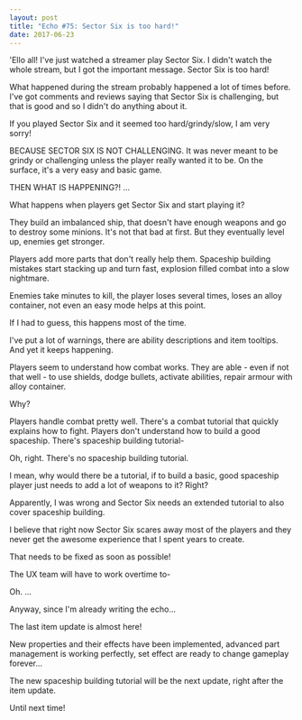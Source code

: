 ```yaml
---
layout: post
title: "Echo #75: Sector Six is too hard!"
date: 2017-06-23
---
```


'Ello all! I've just watched a streamer play Sector Six.
I didn't watch the whole stream, but I got the important message. Sector Six is too hard!

What happened during the stream probably happened a lot of times before.
I've got comments and reviews saying that Sector Six is challenging, but that is good and so I didn't do anything about it.

If you played Sector Six and it seemed too hard/grindy/slow, I am very sorry!

BECAUSE SECTOR SIX IS NOT CHALLENGING.
It was never meant to be grindy or challenging unless the player really wanted it to be.
On the surface, it's a very easy and basic game.

THEN WHAT IS HAPPENING?!
...

What happens when players get Sector Six and start playing it?

They build an imbalanced ship, that doesn't have enough weapons and go to destroy some minions.
It's not that bad at first.
But they eventually level up, enemies get stronger. 

Players add more parts that don't really help them.
Spaceship building mistakes start stacking up and turn fast, explosion filled combat into a slow nightmare.

Enemies take minutes to kill, the player loses several times, loses an alloy container, not even an easy mode helps at this point.

If I had to guess, this happens most of the time.

I've put a lot of warnings, there are ability descriptions and item tooltips.
And yet it keeps happening.

Players seem to understand how combat works.
They are able - even if not that well - to use shields, dodge bullets, activate abilities, repair armour with alloy container.

Why?

Players handle combat pretty well. There's a combat tutorial that quickly explains how to fight.
Players don't understand how to build a good spaceship. There's spaceship building tutorial- 

Oh, right.
There's no spaceship building tutorial.

I mean, why would there be a tutorial, if to build a basic, good spaceship player just needs to add a lot of weapons to it?
Right?

Apparently, I was wrong and Sector Six needs an extended tutorial to also cover spaceship building.

I believe that right now Sector Six scares away most of the players and they never get the awesome experience that I spent years to create.

That needs to be fixed as soon as possible!

The UX team will have to work overtime to- 

Oh.
...

Anyway, since I'm already writing the echo...

The last item update is almost here!

New properties and their effects have been implemented, advanced part management is working perfectly, set effect are ready to change gameplay forever...

The new spaceship building tutorial will be the next update, right after the item update.

Until next time!
